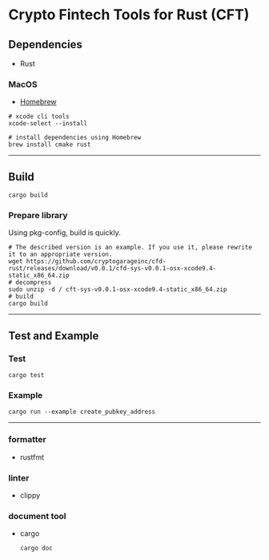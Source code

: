 # Crypto Fintech Tools for Rust (CFT)

## Dependencies

- Rust

### MacOS

- [Homebrew](https://brew.sh/)

```Shell
# xcode cli tools
xcode-select --install

# install dependencies using Homebrew
brew install cmake rust
```

---

## Build

```Shell
cargo build
```

### Prepare library

Using pkg-config, build is quickly.

```Shell
# The described version is an example. If you use it, please rewrite it to an appropriate version.
wget https://github.com/cryptogarageinc/cfd-rust/releases/download/v0.0.1/cfd-sys-v0.0.1-osx-xcode9.4-static_x86_64.zip
# decompress
sudo unzip -d / cft-sys-v0.0.1-osx-xcode9.4-static_x86_64.zip
# build
cargo build
```

---

## Test and Example

### Test

```
cargo test
```

### Example

```
cargo run --example create_pubkey_address
```

---

### formatter

- rustfmt

### linter

- clippy

### document tool

- cargo
  ```
  cargo doc
  ```


